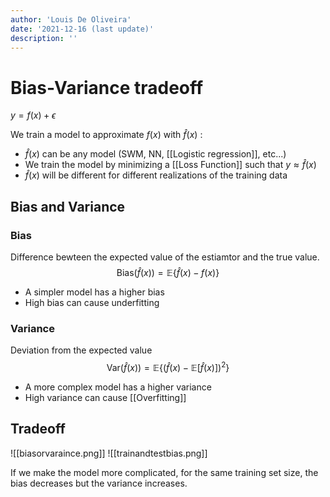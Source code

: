 ```yaml
---
author: 'Louis De Oliveira'
date: '2021-12-16 (last update)'
description: ''
---
```

# Bias-Variance tradeoff
$y =f(x) +\epsilon$

We train a model to approximate $f(x)$ with $\hat{f}(x)$ :
- $\hat{f}(x)$ can be any model (SWM, NN, [[Logistic regression]], etc...)
- We train the model by minimizing a [[Loss Function]] such that $y \approx \hat{f}(x)$
- $\hat{f}(x)$ will be different for different realizations of the training data

## Bias and Variance
### Bias
Difference bewteen the expected value of the estiamtor and the true value.
$$ \text{Bias}(\hat{f}(x)) = \mathbb{E} \{ \hat{f}(x) - f(x) \} $$

- A simpler model has a higher bias
- High bias can cause underfitting

### Variance
Deviation from the expected value
$$ \text{Var}(\hat{f}(x)) = \mathbb{E} \{ (\hat{f}(x) - \mathbb{E} [\hat{f}(x) ])^2 \} $$

- A more complex model has a higher variance
- High variance can cause [[Overfitting]]

## Tradeoff
![[biasorvaraince.png]]
![[trainandtestbias.png]]

If we make the model more complicated, for the same training set size, the bias decreases but the variance increases.

